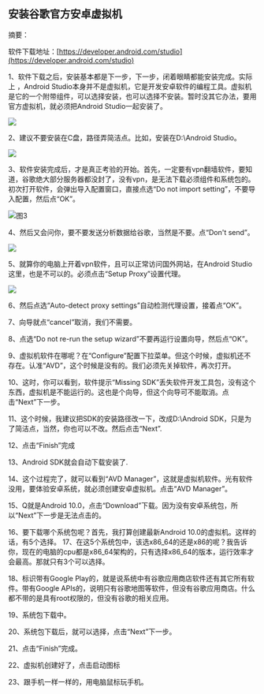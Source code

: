 ##                                  **安装谷歌官方安卓虚拟机**

摘要：

软件下载地址：[https://developer.android.com/studio](https://developer.android.com/studio)

1、软件下载之后，安装基本都是下一步，下一步，闭着眼睛都能安装完成。实际上 ，Android Studio本身并不是虚拟机，它是开发安卓软件的编程工具。虚拟机是它的一个附带组件，可以选择安装，也可以选择不安装。暂时没其它办法，要用官方虚拟机，就必须把Android Studio一起安装了。

![](https://iyzh635428.github.io/img/安装谷歌官方安卓虚拟机/1.jpg)

2、建议不要安装在C盘，路径弄简洁点。比如，安装在D:\Android Studio。

![](https://iyzh635428.github.io/img/安装谷歌官方安卓虚拟机/2.jpg)

3、软件安装完成后，才是真正考验的开始。首先，一定要有vpn翻墙软件，要知道，谷歌绝大部分服务器都没封了，没有vpn，是无法下载必须组件和系统包的。初次打开软件，会弹出导入配置窗口，直接点选“Do not import setting”，不要导入配置，然后点“OK”。

![图3](https://raw.githubusercontent.com/iyzh635428/iyzh635428.github.io/master/img/%E5%AE%89%E8%A3%85%E8%B0%B7%E6%AD%8C%E5%AE%98%E6%96%B9%E5%AE%89%E5%8D%93%E8%99%9A%E6%8B%9F%E6%9C%BA/3.jpg)

4、然后又会问你，要不要发送分析数据给谷歌，当然是不要。点“Don't send”。

![](https://raw.githubusercontent.com/iyzh635428/iyzh635428.github.io/master/img/%E5%AE%89%E8%A3%85%E8%B0%B7%E6%AD%8C%E5%AE%98%E6%96%B9%E5%AE%89%E5%8D%93%E8%99%9A%E6%8B%9F%E6%9C%BA/4.jpg)

5、就算你的电脑上开着vpn软件，且可以正常访问国外网站，在Android Studio这里，也是不可以的。必须点击“Setup Proxy”设置代理。

![](https://raw.githubusercontent.com/iyzh635428/iyzh635428.github.io/master/img/%E5%AE%89%E8%A3%85%E8%B0%B7%E6%AD%8C%E5%AE%98%E6%96%B9%E5%AE%89%E5%8D%93%E8%99%9A%E6%8B%9F%E6%9C%BA/5.jpg)

6、然后点选“Auto-detect proxy settings”自动检测代理设置，接着点“OK”。



7、向导就点“cancel”取消，我们不需要。

8、点选“Do not re-run the setup wizard”不要再运行设置向导，然后点“OK”。

9、虚拟机软件在哪呢？在“Configure”配置下拉菜单。但这个时候，虚拟机还不存在。认准“AVD”，这个时候是没有的。我们必须先关掉软件，再次打开。

10、这时，你可以看到，软件提示“Missing SDK”丢失软件开发工具包，没有这个东西，虚拟机是不能运行的。这也是个向导，但这个向导可不能取消。点击“Next”下一步。

11、这个时候，我建议把SDK的安装路径改一下，改成D:\Android SDK，只是为了简洁点，当然，你也可以不改。然后点击“Next”.

12、点击“Finish”完成

13、Android SDK就会自动下载安装了.

14、这个过程完了，就可以看到“AVD Manager”，这就是虚拟机软件。光有软件没用，要体验安卓系统，就必须创建安卓虚拟机。点击“AVD Manager”。

15、Q就是Android 10.0，点击“Download”下载。因为没有安卓系统包，所以“Next”下一步是无法点击的。

16、要下载哪个系统包呢？首先，我打算创建最新Android 10.0的虚拟机。这样的话，有5个选择。
17、在这5个系统包中，该选x86_64的还是x86的呢？我告诉你，现在的电脑的cpu都是x86_64架构的，只有选择x86_64的版本，运行效率才会最高。那就只有3个可以选择。

18、标识带有Google Play的，就是说系统中有谷歌应用商店软件还有其它所有软件。带有Google APIs的，说明只有谷歌地图等软件，但没有谷歌应用商店。什么都不带的是具有root权限的，但没有谷歌的相关应用。

19、系统包下载中。

20、系统包下载后，就可以选择，点击“Next”下一步。

21、点击“Finish”完成。

22、虚拟机创建好了，点击启动图标

23、跟手机一样一样的，用电脑鼠标玩手机。